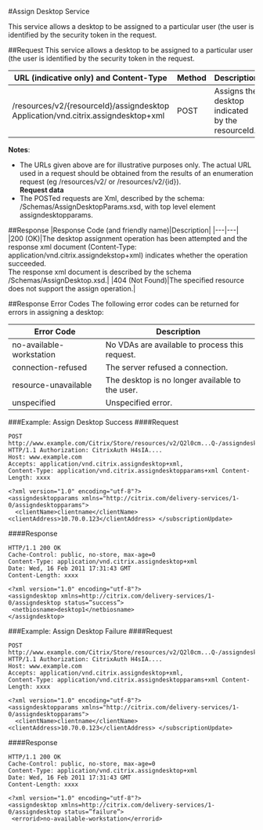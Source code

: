 #Assign Desktop Service

This service allows a desktop to be assigned to a particular user (the user is identified by the security token in the request.

##Request
This service allows a desktop to be assigned to a particular user (the user is identified by the security token in the request.

|URL (indicative only) and Content-Type|Method| Description|
|---|---|---||/resources/v2/{resourceId}/assigndesktop Application/vnd.citrix.assigndesktop+xml|POST|Assigns the desktop indicated by the resourceId.|

**Notes**:

* The URLs given above are for illustrative purposes only. The actual URL used in a request should be obtained from the
results of an enumeration request (eg /resources/v2/ or /resources/v2/{id}).
<br>**Request data**
* The POSTed requests are Xml, described by the schema: /Schemas/AssignDesktopParams.xsd, with top level element assigndesktopparams.

##Response|Response Code (and friendly name)|Description|
|---|---||200 (OK)|The desktop assignment operation has been attempted and the response xml document (Content-Type: application/vnd.citrix.assigndekstop+xml) indicates whether the operation succeeded.<br>The response xml document is described by the schema /Schemas/AssignDesktop.xsd.||404 (Not Found)|The specified resource does not support the assign operation.|

##Response Error Codes
The following error codes can be returned for errors in assigning a desktop:

|Error Code|Description||---|---||no-available-workstation|No VDAs are available to process this request.||connection-refused|The server refused a connection.||resource-unavailable|The desktop is no longer available to the user.||unspecified|Unspecified error.|

###Example: Assign Desktop Success
####Request
```
POST http://www.example.com/Citrix/Store/resources/v2/Q2l0cm...Q-/assigndesktop HTTP/1.1 Authorization: CitrixAuth H4sIA....
Host: www.example.com
Accepts: application/vnd.citrix.assigndesktop+xml,
Content-Type: application/vnd.citrix.assigndesktopparams+xml Content-Length: xxxx
```
```
<?xml version="1.0" encoding="utf-8"?>
<assigndesktopparams xmlns="http://citrix.com/delivery-services/1-0/assigndesktopparams">
  <clientName>clientname</clientName>
<clientAddress>10.70.0.123</clientAddress> </subscriptionUpdate>
```
####Response
```
HTTP/1.1 200 OK
Cache-Control: public, no-store, max-age=0
Content-Type: application/vnd.citrix.assigndesktop+xml
Date: Wed, 16 Feb 2011 17:31:43 GMT
Content-Length: xxxx
```
```
<?xml version="1.0" encoding="utf-8"?>
<assigndesktop xmlns=http://citrix.com/delivery-services/1-0/assigndesktop status=”success”>
 <netbiosname>desktop1</netbiosname>
</assigndesktop>
```

###Example: Assign Desktop Failure
####Request
```
POST http://www.example.com/Citrix/Store/resources/v2/Q2l0cm...Q-/assigndesktop HTTP/1.1 Authorization: CitrixAuth H4sIA....
Host: www.example.com
Accepts: application/vnd.citrix.assigndesktop+xml,
Content-Type: application/vnd.citrix.assigndesktopparams+xml Content-Length: xxxx
```
```
<?xml version="1.0" encoding="utf-8"?>
<assigndesktopparams xmlns="http://citrix.com/delivery-services/1-0/assigndesktopparams">
  <clientName>clientname</clientName>
<clientAddress>10.70.0.123</clientAddress> </subscriptionUpdate>
```

####Response
```
HTTP/1.1 200 OK
Cache-Control: public, no-store, max-age=0
Content-Type: application/vnd.citrix.assigndesktop+xml
Date: Wed, 16 Feb 2011 17:31:43 GMT
Content-Length: xxxx
```
```
<?xml version="1.0" encoding="utf-8"?>
<assigndesktop xmlns=http://citrix.com/delivery-services/1-0/assigndesktop status=”failure”>
 <errorid>no-available-workstation</errorid>```